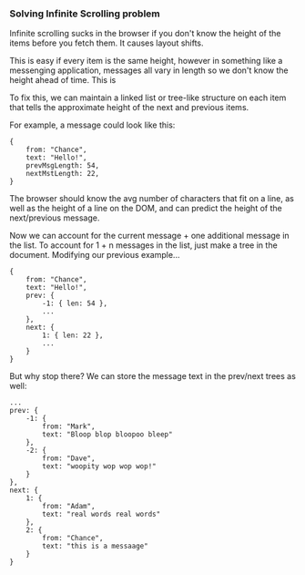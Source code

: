 ### Solving Infinite Scrolling problem
Infinite scrolling sucks in the browser if you don't know the height of the items before you fetch them. It causes layout shifts.

This is easy if every item is the same height, however in something like a messenging application, messages all vary in length so we don't know the height ahead of time. This is

To fix this, we can maintain a linked list or tree-like structure on each item that tells the approximate height of the next and previous items.

For example, a message could look like this:
```
{
    from: "Chance",
    text: "Hello!",
    prevMsgLength: 54,
    nextMstLength: 22,
}
```

The browser should know the avg number of characters that fit on a line, as well as the height of a line on the DOM, and can predict the height of the next/previous message.

Now we can account for the current message + one additional message in the list. 
To account for 1 + n messages in the list, just make a tree in the document.
Modifying our previous example...
```
{
    from: "Chance",
    text: "Hello!",
    prev: {
        -1: { len: 54 },
        ...
    },
    next: {
        1: { len: 22 },
        ...
    }
}
```

But why stop there? We can store the message text in the prev/next trees as well: 
```
...
prev: { 
    -1: { 
        from: "Mark",
        text: "Bloop blop bloopoo bleep"
    },
    -2: { 
        from: "Dave",
        text: "woopity wop wop wop!"
    }
},
next: { 
    1: { 
        from: "Adam",
        text: "real words real words"
    }, 
    2: {
        from: "Chance",
        text: "this is a messaage"
    }
}
```
